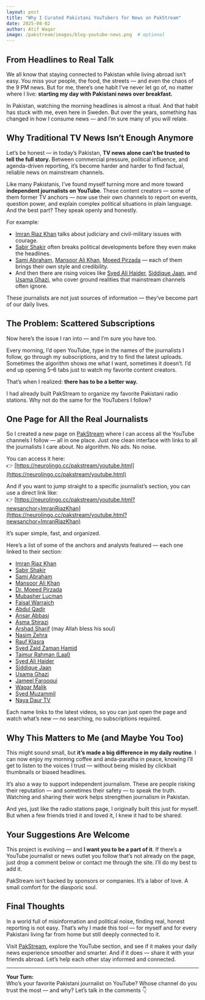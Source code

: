 ```yaml
---
layout: post
title: "Why I Curated Pakistani YouTubers for News on PakStream"
date: 2025-08-02
author: Atif Waqar
image: /pakstream/images/blog-youtube-news.png  # optional
---
```


## From Headlines to Real Talk

We all know that staying connected to Pakistan while living abroad isn’t easy. You miss your people, the food, the streets — and even the chaos of the 9 PM news. But for me, there’s one habit I’ve never let go of, no matter where I live: **starting my day with Pakistani news over breakfast.**

In Pakistan, watching the morning headlines is almost a ritual. And that habit has stuck with me, even here in Sweden. But over the years, something has changed in how I consume news — and I’m sure many of you will relate.

## Why Traditional TV News Isn’t Enough Anymore

Let’s be honest — in today’s Pakistan, **TV news alone can’t be trusted to tell the full story.** Between commercial pressure, political influence, and agenda-driven reporting, it’s become harder and harder to find factual, reliable news on mainstream channels.

Like many Pakistanis, I’ve found myself turning more and more toward **independent journalists on YouTube**. These content creators — some of them former TV anchors — now use their own channels to report on events, question power, and explain complex political situations in plain language. And the best part? They speak openly and honestly.

For example:

- [Imran Riaz Khan](https://neurolingo.cc/pakstream/youtube.html?newsanchor=ImranRiazKhan) talks about judiciary and civil-military issues with courage.  
- [Sabir Shakir](https://neurolingo.cc/pakstream/youtube.html?newsanchor=SabirShakir) often breaks political developments before they even make the headlines.  
- [Sami Abraham](https://neurolingo.cc/pakstream/youtube.html?newsanchor=SamiAbraham), [Mansoor Ali Khan](https://neurolingo.cc/pakstream/youtube.html?newsanchor=MansoorAliKhan), [Moeed Pirzada](https://neurolingo.cc/pakstream/youtube.html?newsanchor=MoeedPirzada) — each of them brings their own style and credibility.  
- And then there are rising voices like [Syed Ali Haider](https://neurolingo.cc/pakstream/youtube.html?newsanchor=AliHaider), [Siddique Jaan](https://neurolingo.cc/pakstream/youtube.html?newsanchor=SiddiqueJaan), and [Usama Ghazi](https://neurolingo.cc/pakstream/youtube.html?newsanchor=UsamaGhazi), who cover ground realities that mainstream channels often ignore.

These journalists are not just sources of information — they’ve become part of our daily lives.

## The Problem: Scattered Subscriptions

Now here’s the issue I ran into — and I’m sure you have too.

Every morning, I’d open YouTube, type in the names of the journalists I follow, go through my subscriptions, and try to find the latest uploads. Sometimes the algorithm shows me what I want, sometimes it doesn’t. I’d end up opening 5–6 tabs just to watch my favorite content creators.

That’s when I realized: **there has to be a better way.**

I had already built PakStream to organize my favorite Pakistani radio stations. Why not do the same for the YouTubers I follow?

## One Page for All the Real Journalists

So I created a new page on [PakStream](https://www.pakstream.com) where I can access all the YouTube channels I follow — all in one place. Just one clean interface with links to all the journalists I care about. No algorithm. No ads. No noise.

You can access it here:  
👉 [https://neurolingo.cc/pakstream/youtube.html](https://neurolingo.cc/pakstream/youtube.html)

And if you want to jump straight to a specific journalist’s section, you can use a direct link like:  
👉 [https://neurolingo.cc/pakstream/youtube.html?newsanchor=ImranRiazKhan](https://neurolingo.cc/pakstream/youtube.html?newsanchor=ImranRiazKhan)

It’s super simple, fast, and organized.

Here’s a list of some of the anchors and analysts featured — each one linked to their section:

- [Imran Riaz Khan](https://neurolingo.cc/pakstream/youtube.html?newsanchor=ImranRiazKhan)  
- [Sabir Shakir](https://neurolingo.cc/pakstream/youtube.html?newsanchor=SabirShakir)  
- [Sami Abraham](https://neurolingo.cc/pakstream/youtube.html?newsanchor=SamiAbraham)  
- [Mansoor Ali Khan](https://neurolingo.cc/pakstream/youtube.html?newsanchor=MansoorAliKhan)  
- [Dr. Moeed Pirzada](https://neurolingo.cc/pakstream/youtube.html?newsanchor=MoeedPirzada)  
- [Mubasher Lucman](https://neurolingo.cc/pakstream/youtube.html?newsanchor=MubasherLucman)  
- [Faisal Warraich](https://neurolingo.cc/pakstream/youtube.html?newsanchor=FaisalWarraich)  
- [Abdul Qadir](https://neurolingo.cc/pakstream/youtube.html?newsanchor=AbdulQadir)  
- [Ansar Abbasi](https://neurolingo.cc/pakstream/youtube.html?newsanchor=AnsarAbbasi)  
- [Asma Shirazi](https://neurolingo.cc/pakstream/youtube.html?newsanchor=AsmaShirazi)  
- [Arshad Sharif](https://neurolingo.cc/pakstream/youtube.html?newsanchor=ArshadSharif) (may Allah bless his soul)  
- [Nasim Zehra](https://neurolingo.cc/pakstream/youtube.html?newsanchor=NasimZehra)  
- [Rauf Klasra](https://neurolingo.cc/pakstream/youtube.html?newsanchor=RaufKlasra)  
- [Syed Zaid Zaman Hamid](https://neurolingo.cc/pakstream/youtube.html?newsanchor=ZaidHamid)  
- [Taimur Rahman (Laal)](https://neurolingo.cc/pakstream/youtube.html?newsanchor=TaimurRahman)  
- [Syed Ali Haider](https://neurolingo.cc/pakstream/youtube.html?newsanchor=AliHaider)  
- [Siddique Jaan](https://neurolingo.cc/pakstream/youtube.html?newsanchor=SiddiqueJaan)  
- [Usama Ghazi](https://neurolingo.cc/pakstream/youtube.html?newsanchor=UsamaGhazi)  
- [Jameel Farooqui](https://neurolingo.cc/pakstream/youtube.html?newsanchor=JameelFarooqui)  
- [Waqar Malik](https://neurolingo.cc/pakstream/youtube.html?newsanchor=WaqarMalik)  
- [Syed Muzammil](https://neurolingo.cc/pakstream/youtube.html?newsanchor=Muzammil)  
- [Naya Daur TV](https://neurolingo.cc/pakstream/youtube.html?newsanchor=NayaDaurTV)  

Each name links to the latest videos, so you can just open the page and watch what’s new — no searching, no subscriptions required.

## Why This Matters to Me (and Maybe You Too)

This might sound small, but **it’s made a big difference in my daily routine**. I can now enjoy my morning coffee and anda-paratha in peace, knowing I’ll get to listen to the voices I trust — without being misled by clickbait thumbnails or biased headlines.

It’s also a way to support independent journalism. These are people risking their reputation — and sometimes their safety — to speak the truth. Watching and sharing their work helps strengthen journalism in Pakistan.

And yes, just like the radio stations page, I originally built this just for myself. But when a few friends tried it and loved it, I knew it had to be shared.

## Your Suggestions Are Welcome

This project is evolving — and **I want you to be a part of it**. If there’s a YouTube journalist or news outlet you follow that’s not already on the page, just drop a comment below or contact me through the site. I’ll do my best to add it.

PakStream isn’t backed by sponsors or companies. It’s a labor of love. A small comfort for the diasporic soul.

## Final Thoughts

In a world full of misinformation and political noise, finding real, honest reporting is not easy. That’s why I made this tool — for myself and for every Pakistani living far from home but still deeply connected to it.

Visit [PakStream](https://www.pakstream.com), explore the YouTube section, and see if it makes your daily news experience smoother and smarter. And if it does — share it with your friends abroad. Let’s help each other stay informed and connected.

---

**Your Turn:**  
Who’s your favorite Pakistani journalist on YouTube? Whose channel do you trust the most — and why? Let’s talk in the comments 👇
